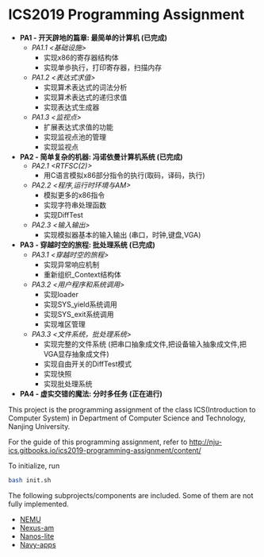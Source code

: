 # ICS2019 Programming Assignment

- **PA1 - 开天辟地的篇章: 最简单的计算机		(已完成)**
	- *PA1.1 <基础设施>*
		- 实现x86的寄存器结构体 
		- 实现单歩执行，打印寄存器，扫描内存 
	- *PA1.2 <表达式求值>*
		- 实现算术表达式的词法分析 
		- 实现算术表达式的递归求值 
		- 实现表达式生成器 
	- *PA1.3 <监视点>*
		- 扩展表达式求值的功能 
		- 实现监视点池的管理   
		- 实现监视点		   
- **PA2 - 简单复杂的机器: 冯诺依曼计算机系统	(已完成)**
	- *PA2.1 <RTFSC(2)>*
		- 用C语言模拟x86部分指令的执行(取码，译码，执行) 
	- *PA2.2 <程序,运行时环境与AM>*
		- 模拟更多的x86指令 
		- 实现字符串处理函数
		- 实现DiffTest      
	- *PA2.3 <输入输出>*
		- 实现模拟器基本的输入输出 (串口，时钟,键盘,VGA) 
- **PA3 - 穿越时空的旅程: 批处理系统			(已完成)**
	- *PA3.1 <穿越时空的旅程>*
		- 实现异常响应机制 
		- 重新组织_Context结构体 
	- *PA3.2 <用户程序和系统调用>*
		- 实现loader 
		- 实现SYS_yield系统调用 
		- 实现SYS_exit系统调用 
		- 实现堆区管理	
	- *PA3.3 <文件系统，批处理系统>*
		- 实现完整的文件系统 (把串口抽象成文件,把设备输入抽象成文件,把VGA显存抽象成文件)
		- 实现自由开关的DiffTest模式
		- 实现快照
		- 实现批处理系统
- **PA4 - 虚实交错的魔法: 分时多任务	(正在进行)**


This project is the programming assignment of the class ICS(Introduction to Computer System) in Department of Computer Science and Technology, Nanjing University.

For the guide of this programming assignment,
refer to http://nju-ics.gitbooks.io/ics2019-programming-assignment/content/

To initialize, run
```bash
bash init.sh
```

The following subprojects/components are included. Some of them are not fully implemented.
* [NEMU](https://github.com/NJU-ProjectN/nemu)
* [Nexus-am](https://github.com/NJU-ProjectN/nexus-am)
* [Nanos-lite](https://github.com/NJU-ProjectN/nanos-lite)
* [Navy-apps](https://github.com/NJU-ProjectN/navy-apps)

